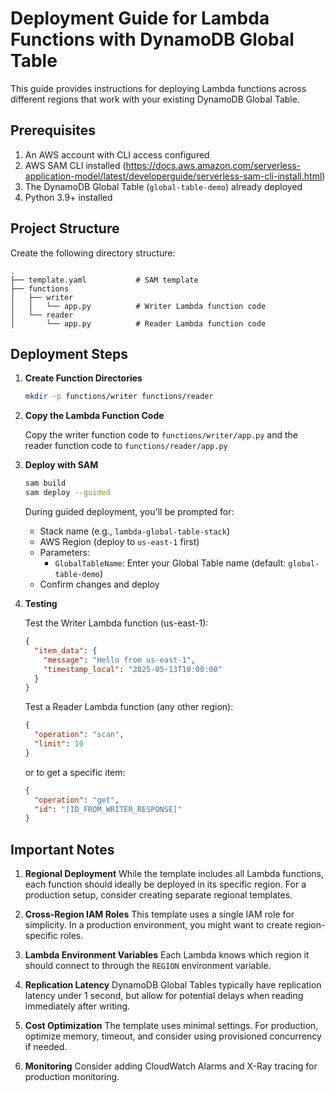 # Deployment Guide for Lambda Functions with DynamoDB Global Table

This guide provides instructions for deploying Lambda functions across different regions that work with your existing DynamoDB Global Table.

## Prerequisites

1. An AWS account with CLI access configured
2. AWS SAM CLI installed (https://docs.aws.amazon.com/serverless-application-model/latest/developerguide/serverless-sam-cli-install.html)
3. The DynamoDB Global Table (`global-table-demo`) already deployed
4. Python 3.9+ installed

## Project Structure

Create the following directory structure:

```
.
├── template.yaml           # SAM template
├── functions
│   ├── writer
│   │   └── app.py          # Writer Lambda function code
│   └── reader
│       └── app.py          # Reader Lambda function code
```

## Deployment Steps

1. **Create Function Directories**

   ```bash
   mkdir -p functions/writer functions/reader
   ```

2. **Copy the Lambda Function Code**

   Copy the writer function code to `functions/writer/app.py` and the reader function code to `functions/reader/app.py`

3. **Deploy with SAM**

   ```bash
   sam build
   sam deploy --guided
   ```

   During guided deployment, you'll be prompted for:
   - Stack name (e.g., `lambda-global-table-stack`)
   - AWS Region (deploy to `us-east-1` first)
   - Parameters:
     - `GlobalTableName`: Enter your Global Table name (default: `global-table-demo`)
   - Confirm changes and deploy

4. **Testing**

   Test the Writer Lambda function (us-east-1):
   ```json
   {
     "item_data": {
       "message": "Hello from us-east-1",
       "timestamp_local": "2025-05-13T10:00:00"
     }
   }
   ```

   Test a Reader Lambda function (any other region):
   ```json
   {
     "operation": "scan",
     "limit": 10
   }
   ```

   or to get a specific item:
   ```json
   {
     "operation": "get",
     "id": "[ID_FROM_WRITER_RESPONSE]"
   }
   ```

## Important Notes

1. **Regional Deployment**
   While the template includes all Lambda functions, each function should ideally be deployed in its specific region. For a production setup, consider creating separate regional templates.

2. **Cross-Region IAM Roles**
   This template uses a single IAM role for simplicity. In a production environment, you might want to create region-specific roles.

3. **Lambda Environment Variables**
   Each Lambda knows which region it should connect to through the `REGION` environment variable.

4. **Replication Latency**
   DynamoDB Global Tables typically have replication latency under 1 second, but allow for potential delays when reading immediately after writing.

5. **Cost Optimization**
   The template uses minimal settings. For production, optimize memory, timeout, and consider using provisioned concurrency if needed.

6. **Monitoring**
   Consider adding CloudWatch Alarms and X-Ray tracing for production monitoring.
